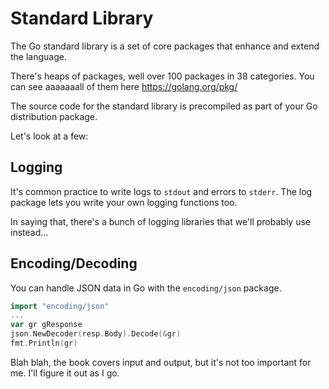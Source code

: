 # Standard Library

The Go standard library is a set of core packages that enhance and extend the language.

There's heaps of packages, well over 100 packages in 38 categories. You can see aaaaaaall of them here <https://golang.org/pkg/>

The source code for the standard library is precompiled as part of your Go distribution package.

Let's look at a few:

## Logging

It's common practice to write logs to `stdout` and errors to `stderr`. The log package lets you write your own logging functions too.

In saying that, there's a bunch of logging libraries that we'll probably use instead...

## Encoding/Decoding

You can handle JSON data in Go with the `encoding/json` package.

```go
import "encoding/json"
...
var gr gResponse
json.NewDecoder(resp.Body).Decode(&gr)
fmt.Println(gr)
```

Blah blah, the book covers input and output, but it's not too important for me. I'll figure it out as I go.
